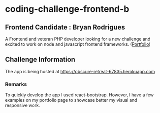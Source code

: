 # coding-challenge-frontend-b

## Frontend Candidate : Bryan Rodrigues
A Frontend and veteran PHP developer looking for a new challenge and excited to work on node and javascript frontend frameworks.
 ([Portfolio](http://bryanrodrigues.ca))

## Challenge Information
The app is being hosted at https://obscure-retreat-67835.herokuapp.com

### Remarks
To quickly develop the app I used react-bootstrap. However, I have a few examples on my portfolio page to showcase better my visual and responsive work.

